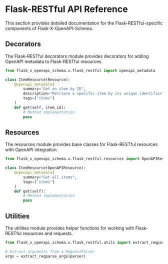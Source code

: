 # Flask-RESTful API Reference

This section provides detailed documentation for the Flask-RESTful-specific components of Flask-X-OpenAPI-Schema.

## Decorators

The Flask-RESTful decorators module provides decorators for adding OpenAPI metadata to Flask-RESTful resources.

```python
from flask_x_openapi_schema.x.flask_restful import openapi_metadata

class ItemResource(Resource):
    @openapi_metadata(
        summary="Get an item by ID",
        description="Retrieve a specific item by its unique identifier",
        tags=["items"]
    )
    def get(self, item_id):
        # Method implementation
        pass
```

## Resources

The resources module provides base classes for Flask-RESTful resources with OpenAPI integration.

```python
from flask_x_openapi_schema.x.flask_restful.resources import OpenAPIResource

class ItemResource(OpenAPIResource):
    @openapi_metadata(
        summary="Get all items",
        tags=["items"]
    )
    def get(self):
        # Method implementation
        pass
```

## Utilities

The utilities module provides helper functions for working with Flask-RESTful resources and requests.

```python
from flask_x_openapi_schema.x.flask_restful.utils import extract_reqparse_args

# Extract arguments from a RequestParser
args = extract_reqparse_args(parser)
```
